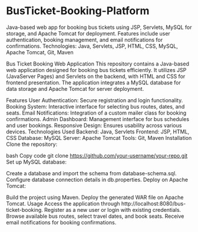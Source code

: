 # BusTicket-Booking-Platform
Java-based web app for booking bus tickets using JSP, Servlets, MySQL for storage, and Apache Tomcat for deployment. Features include user authentication, booking management, and email notifications for confirmations. Technologies: Java, Servlets, JSP, HTML, CSS, MySQL, Apache Tomcat, Git, Maven

Bus Ticket Booking Web Application This repository contains a Java-based web application designed for booking bus tickets efficiently. It utilizes JSP (JavaServer Pages) and Servlets on the backend, with HTML and CSS for frontend presentation. The application integrates a MySQL database for data storage and Apache Tomcat for server deployment.

Features User Authentication: Secure registration and login functionality. Booking System: Interactive interface for selecting bus routes, dates, and seats. Email Notifications: Integration of a custom mailer class for booking confirmations. Admin Dashboard: Management interface for bus schedules and user bookings. Responsive Design: Ensures usability across various devices. Technologies Used Backend: Java, Servlets Frontend: JSP, HTML, CSS Database: MySQL Server: Apache Tomcat Tools: Git, Maven Installation Clone the repository:

bash Copy code git clone https://github.com/your-username/your-repo.git Set up MySQL database:

Create a database and import the schema from database-schema.sql. Configure database connection details in db.properties. Deploy on Apache Tomcat:

Build the project using Maven. Deploy the generated WAR file on Apache Tomcat. Usage Access the application through http://localhost:8080/bus-ticket-booking. Register as a new user or login with existing credentials. Browse available bus routes, select travel dates, and book seats. Receive email notifications for booking confirmations.
